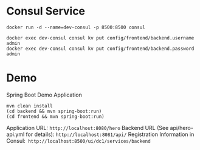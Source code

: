 # Consul Service
```
docker run -d --name=dev-consul -p 8500:8500 consul

docker exec dev-consul consul kv put config/frontend/backend.username admin
docker exec dev-consul consul kv put config/frontend/backend.password admin
```

# Demo
Spring Boot Demo Application

```
mvn clean install
(cd backend && mvn spring-boot:run)
(cd frontend && mvn spring-boot:run)
```

Application URL: `http://localhost:8080/hero`
Backend URL (See api/hero-api.yml for details): `http://localhost:8081/api/`
Registration Information in Consul:` http://localhost:8500/ui/dc1/services/backend`
